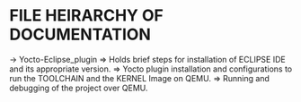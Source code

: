 # FILE HEIRARCHY OF DOCUMENTATION

->
    Yocto-Eclipse_plugin 
        => Holds brief steps for installation of ECLIPSE IDE and its appropriate version.
        => Yocto plugin installation and configurations to run the TOOLCHAIN and the KERNEL Image on QEMU. 
	=> Running and debugging of the project over QEMU.

